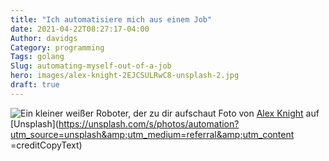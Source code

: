 ```yaml
---
title: "Ich automatisiere mich aus einem Job"
date: 2021-04-22T08:27:17-04:00
Author: davidgs
Category: programming
Tags: golang
Slug: automating-myself-out-of-a-job
hero: images/alex-knight-2EJCSULRwC8-unsplash-2.jpg
draft: true
---
```


![Ein kleiner weißer Roboter, der zu dir aufschaut](/posts/category/programming/automating-myself-out-of-a-job/images/alex-knight-2EJCSULRwC8-unsplash-2.jpg)
Foto von [Alex Knight](https://unsplash.com/@agk42?utm_source=unsplash&amp;utm_medium=referral&amp;utm_content=creditCopyText) auf [Unsplash](https://unsplash.com/s/photos/automation?utm_source=unsplash&amp;utm_medium=referral&amp;utm_content =creditCopyText)

